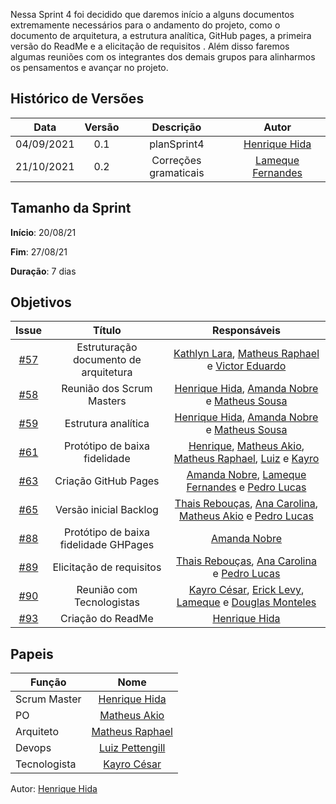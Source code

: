 ﻿---
layout: page_slowbrows
tag: slowbrows
---

Nessa Sprint 4 foi decidido que daremos início a alguns documentos extremamente necessários para o andamento do projeto, como o documento de arquitetura, a estrutura analítica, GitHub pages, a primeira versão do ReadMe e a elicitação de requisitos . Além disso faremos algumas reuniões com os integrantes dos demais grupos para alinharmos os pensamentos e avançar no projeto.

## Histórico de Versões

| Data       | Versão | Descrição                      | Autor             |
| :--------: | :----: | :----------:                   | :---------------: |
| 04/09/2021 |    0.1   | planSprint4 | [Henrique Hida](https://github.com/HenriqueHida)|
| 21/10/2021 |  0.2   | Correções gramaticais | [Lameque Fernandes](https://github.com/LamequeFernandes)|

## Tamanho da Sprint

**Início**: 20/08/21

**Fim**: 27/08/21

**Duração**: 7 dias

## Objetivos

| Issue |            Título            |        Responsáveis         | 
|:-------:|:----------------------------:|:-----------------------------:|
| [#57](https://github.com/fga-eps-mds/2021.1-AlligaBot/issues/57) | Estruturação documento de arquitetura | [Kathlyn Lara](https://github.com/klmurussi), [Matheus Raphael]( https://github.com/matheusrazor) e [Victor Eduardo](https://github.com/victorear05)
| [#58](https://github.com/fga-eps-mds/2021.1-AlligaBot/issues/58) | Reunião dos Scrum Masters |[Henrique Hida](https://github.com/HenriqueHida), [Amanda Nobre](https://github.com/AmandaNbr) e [Matheus Sousa](https://github.com/gatotabaco)
| [#59](https://github.com/fga-eps-mds/2021.1-AlligaBot/issues/59) | Estrutura analítica |[Henrique Hida](https://github.com/HenriqueHida), [Amanda Nobre](https://github.com/AmandaNbr) e [Matheus Sousa](https://github.com/gatotabaco)
| [#61](https://github.com/fga-eps-mds/2021.1-AlligaBot/issues/61) | Protótipo de baixa fidelidade |[Henrique](https://github.com/HenriqueHida), [Matheus Akio](https://github.com/matheusakio), [Matheus Raphael](https://github.com/matheusrazor), [Luiz](https://github.com/LuizPettengill) e [Kayro](https://github.com/kayrocesar)
| [#63](https://github.com/fga-eps-mds/2021.1-AlligaBot/issues/63) | Criação GitHub Pages | [Amanda Nobre](https://github.com/AmandaNbr), [Lameque Fernandes](https://github.com/LamequeFernandes) e [Pedro Lucas](https://github.com/PedroLSF)
| [#65](https://github.com/fga-eps-mds/2021.1-AlligaBot/issues/65) | Versão inicial Backlog |[Thais Rebouças](https://github.com/Thais-ra), [Ana Carolina](https://github.com/AnaCarolinaRodriguesLeite), [Matheus Akio](https://github.com/matheusakio) e [Pedro Lucas](https://github.com/PedroLSF)
| [#88](https://github.com/fga-eps-mds/2021.1-AlligaBot/issues/88) |  Protótipo de baixa fidelidade GHPages| [Amanda Nobre](https://github.com/AmandaNbr)
| [#89](https://github.com/fga-eps-mds/2021.1-AlligaBot/issues/89) |  Elicitação de requisitos| [Thais Rebouças](https://github.com/Thais-ra), [Ana Carolina](https://github.com/AnaCarolinaRodriguesLeite) e [Pedro Lucas](https://github.com/PedroLSF)
| [#90](https://github.com/fga-eps-mds/2021.1-AlligaBot/issues/90) | Reunião com Tecnologistas |[Kayro César](https://github.com/kayrocesar), [Erick Levy](https://github.com/Ericklevy), [Lameque](https://github.com/LamequeFernandes) e [Douglas Monteles](https://github.com/DouglasMonteles)
| [#93](https://github.com/fga-eps-mds/2021.1-AlligaBot/issues/93) | Criação do ReadMe |[Henrique Hida](https://github.com/HenriqueHida)


## Papeis

|      Função      |            Nome            |
|------------------|:--------------------------:|
| Scrum Master | [Henrique Hida](https://github.com/HenriqueHida) |
| PO | [Matheus Akio](https://github.com/matheusakio) |
| Arquiteto | [Matheus Raphael](https://github.com/matheusrazor) |
| Devops | [Luiz Pettengill](https://github.com/LuizPettengill) |
| Tecnologista | [Kayro César](https://github.com/kayrocesar)

Autor: [Henrique Hida](https://github.com/HenriqueHida)
